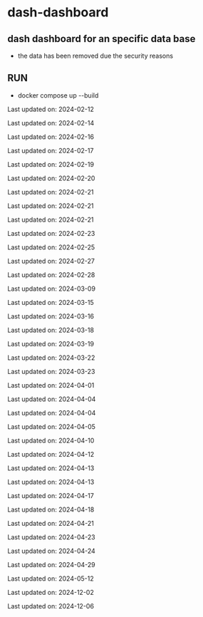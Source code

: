 # dash-dashboard

## dash dashboard for an specific data base

* the data has been removed due the security reasons

## RUN 

* docker compose up --build


Last updated on: 2024-02-12

Last updated on: 2024-02-14

Last updated on: 2024-02-16

Last updated on: 2024-02-17

Last updated on: 2024-02-19

Last updated on: 2024-02-20

Last updated on: 2024-02-21

Last updated on: 2024-02-21

Last updated on: 2024-02-21

Last updated on: 2024-02-23

Last updated on: 2024-02-25

Last updated on: 2024-02-27

Last updated on: 2024-02-28

Last updated on: 2024-03-09

Last updated on: 2024-03-15

Last updated on: 2024-03-16

Last updated on: 2024-03-18

Last updated on: 2024-03-19

Last updated on: 2024-03-22

Last updated on: 2024-03-23

Last updated on: 2024-04-01

Last updated on: 2024-04-04

Last updated on: 2024-04-04

Last updated on: 2024-04-05

Last updated on: 2024-04-10

Last updated on: 2024-04-12

Last updated on: 2024-04-13

Last updated on: 2024-04-13

Last updated on: 2024-04-17

Last updated on: 2024-04-18

Last updated on: 2024-04-21

Last updated on: 2024-04-23

Last updated on: 2024-04-24

Last updated on: 2024-04-29

Last updated on: 2024-05-12

Last updated on: 2024-12-02

Last updated on: 2024-12-06